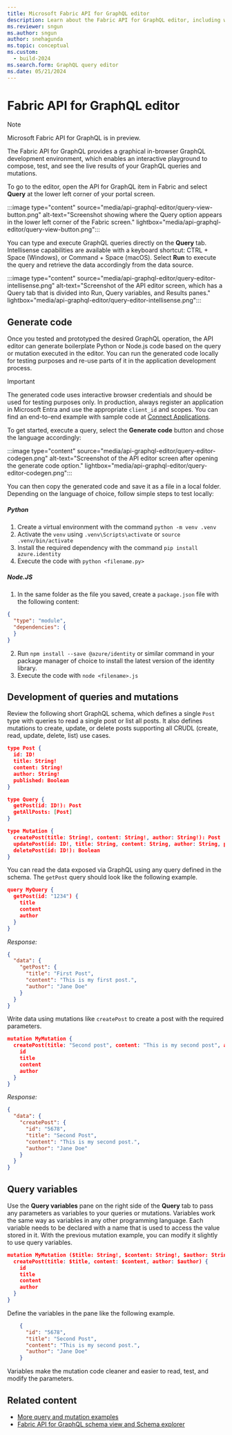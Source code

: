 ```yaml
---
title: Microsoft Fabric API for GraphQL editor
description: Learn about the Fabric API for GraphQL editor, including where to find the editor and what the editor screen looks like.
ms.reviewer: sngun
ms.author: sngun
author: snehagunda
ms.topic: conceptual
ms.custom:
  - build-2024
ms.search.form: GraphQL query editor
ms.date: 05/21/2024
---
```


# Fabric API for GraphQL editor

> [!NOTE]
> Microsoft Fabric API for GraphQL is in preview.

The Fabric API for GraphQL provides a graphical in-browser GraphQL development environment, which enables an interactive playground to compose, test, and see the live results of your GraphQL queries and mutations.

To go to the editor, open the API for GraphQL item in Fabric and select **Query** at the lower left corner of your portal screen.

:::image type="content" source="media/api-graphql-editor/query-view-button.png" alt-text="Screenshot showing where the Query option appears in the lower left corner of the Fabric screen." lightbox="media/api-graphql-editor/query-view-button.png":::

You can type and execute GraphQL queries directly on the **Query** tab. Intellisense capabilities are available with a keyboard shortcut: CTRL + Space (Windows), or Command + Space (macOS). Select **Run** to execute the query and retrieve the data accordingly from the data source.

:::image type="content" source="media/api-graphql-editor/query-editor-intellisense.png" alt-text="Screenshot of the API editor screen, which has a Query tab that is divided into Run, Query variables, and Results panes." lightbox="media/api-graphql-editor/query-editor-intellisense.png":::

## Generate code

Once you tested and prototyped the desired GraphQL operation, the API editor can generate boilerplate Python or Node.js code based on the query or mutation executed in the editor. You can run the generated code locally for testing purposes and re-use parts of it in the application development process.

> [!IMPORTANT]
> The generated code uses interactive browser credentials and should be used for testing purposes only. In production, always register an application in Microsoft Entra and use the appropriate `client_id` and scopes. You can find an end-to-end example with sample code at [Connect Applications](connect-apps-api-graphql.md).

To get started, execute a query, select the **Generate code** button and chose the language accordingly:

:::image type="content" source="media/api-graphql-editor/query-editor-codegen.png" alt-text="Screenshot of the API editor screen after opening the generate code option." lightbox="media/api-graphql-editor/query-editor-codegen.png":::

You can then copy the generated code and save it as a file in a local folder. Depending on the language of choice, follow simple steps to test locally:

##### Python

1. Create a virtual environment with the command `python -m venv .venv`
2. Activate the `venv` using `.venv\Scripts\activate` or `source .venv/bin/activate`
3. Install the required dependency with the command `pip install azure.identity`
4. Execute the code with `python <filename.py>`

##### Node.JS

1. In the same folder as the file you saved, create a `package.json` file with the following content:
```json
{
  "type": "module",
  "dependencies": { 
  }
}
```
2. Run `npm install --save @azure/identity` or similar command in your package manager of choice to install the latest version of the identity library.
3. Execute the code with  `node <filename>.js`

## Development of queries and mutations

Review the following short GraphQL schema, which defines a single `Post` type with queries to read a single post or list all posts. It also defines mutations to create, update, or delete posts supporting all CRUDL (create, read, update, delete, list) use cases.

```json
type Post {
  id: ID!
  title: String!
  content: String!
  author: String!
  published: Boolean
}

type Query {
  getPost(id: ID!): Post
  getAllPosts: [Post]
}

type Mutation {
  createPost(title: String!, content: String!, author: String!): Post
  updatePost(id: ID!, title: String, content: String, author: String, published: Boolean): Post
  deletePost(id: ID!): Boolean
}
```

You can read the data exposed via GraphQL using any query defined in the schema. The `getPost` query should look like the following example.

```json
query MyQuery {
  getPost(id: "1234") {
    title
    content
    author
  }
}
```

*Response:*

```json
{
  "data": {
    "getPost": {
      "title": "First Post",
      "content": "This is my first post.",
      "author": "Jane Doe"
    }
  }
}
```

Write data using mutations like `createPost` to create a post with the required parameters.

```json
mutation MyMutation {
  createPost(title: "Second post", content: "This is my second post", author: "Jane Doe", published: false) {
    id
    title
    content
    author
  }
}
```

*Response:*

```json
{
  "data": {
    "createPost": {
      "id": "5678",
      "title": "Second Post",
      "content": "This is my second post.",
      "author": "Jane Doe"
    }
  }
}
```

## Query variables

Use the **Query variables** pane on the right side of the **Query** tab to pass any parameters as variables to your queries or mutations. Variables work the same way as variables in any other programming language. Each variable needs to be declared with a name that is used to access the value stored in it. With the previous mutation example, you can modify it slightly to use query variables.

```json
mutation MyMutation ($title: String!, $content: String!, $author: String!){
  createPost(title: $title, content: $content, author: $author) {
    id
    title
    content
    author
  }
}
```

Define the variables in the pane like the following example.

```json
    {
      "id": "5678",
      "title": "Second Post",
      "content": "This is my second post.",
      "author": "Jane Doe"
    }
```

Variables make the mutation code cleaner and easier to read, test, and modify the parameters.

## Related content

- [More query and mutation examples](/azure/data-api-builder/graphql#supported-root-types)
- [Fabric API for GraphQL schema view and Schema explorer](graphql-schema-view.md)
